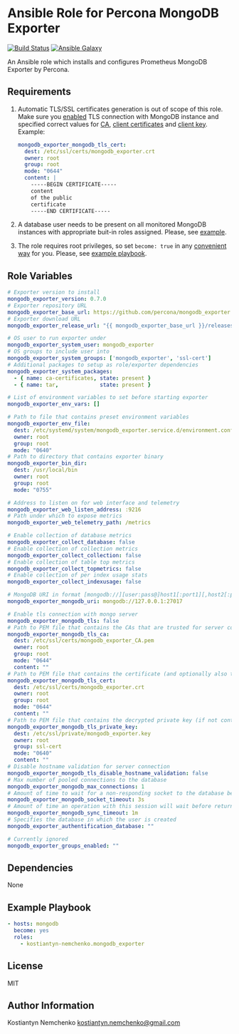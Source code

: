 # Ansible Role for Percona MongoDB Exporter

[![Build Status](https://travis-ci.org/kostiantyn-nemchenko/ansible-role-mongodb-exporter.svg?branch=master)](https://travis-ci.org/kostiantyn-nemchenko/ansible-role-mongodb-exporter)
[![Ansible Galaxy](https://img.shields.io/badge/galaxy-kostiantyn--nemchenko.mongodb__exporter-blue.svg)](https://galaxy.ansible.com/kostiantyn-nemchenko/mongodb_exporter)

An Ansible role which installs and configures Prometheus MongoDB Exporter by Percona.

## Requirements

1) Automatic TLS/SSL certificates generation is out of scope of this role. Make sure you [enabled](https://github.com/kostiantyn-nemchenko/ansible-role-mongodb-exporter/blob/master/defaults/main.yml#L54) TLS connection with MongoDB instance and specified correct values for [CA](https://github.com/kostiantyn-nemchenko/ansible-role-mongodb-exporter/blob/master/defaults/main.yml#L61), [client certificates](https://github.com/kostiantyn-nemchenko/ansible-role-mongodb-exporter/blob/master/defaults/main.yml#L68) and [client key](https://github.com/kostiantyn-nemchenko/ansible-role-mongodb-exporter/blob/master/defaults/main.yml#L75). Example:

    ```yaml
    mongodb_exporter_mongodb_tls_cert:
      dest: /etc/ssl/certs/mongodb_exporter.crt
      owner: root
      group: root
      mode: "0644"
      content: |
        -----BEGIN CERTIFICATE-----
        content
        of the public
        certificate
        -----END CERTIFICATE-----
    ```

2) A database user needs to be present on all monitored MongoDB instances with appropriate buit-in roles assigned. Please, see [example](https://github.com/percona/mongodb_exporter#flags).

3) The role requires root privileges, so set `become: true` in any [convenient way](https://docs.ansible.com/ansible/latest/user_guide/become.html) for you. Please, see [example playbook](https://github.com/kostiantyn-nemchenko/ansible-role-mongodb-exporter#example-playbook).


## Role Variables
```yaml
# Exporter version to install
mongodb_exporter_version: 0.7.0
# Exporter repository URL
mongodb_exporter_base_url: https://github.com/percona/mongodb_exporter
# Exporter download URL
mongodb_exporter_release_url: "{{ mongodb_exporter_base_url }}/releases/download/v{{ mongodb_exporter_version }}/mongodb_exporter-{{ mongodb_exporter_version }}.{{ ansible_system |lower }}-{{ mongodb_exporter_architecture }}.tar.gz"

# OS user to run exporter under
mongodb_exporter_system_user: mongodb_exporter
# OS groups to include user into
mongodb_exporter_system_groups: ['mongodb_exporter', 'ssl-cert']
# Additional packages to setup as role/exporter dependencies
mongodb_exporter_system_packages:
  - { name: ca-certificates, state: present }
  - { name: tar,             state: present }

# List of environment variables to set before starting exporter
mongodb_exporter_env_vars: []

# Path to file that contains preset environment variables
mongodb_exporter_env_file:
  dest: /etc/systemd/system/mongodb_exporter.service.d/environment.conf
  owner: root
  group: root
  mode: "0640"
# Path to directory that contains exporter binary
mongodb_exporter_bin_dir:
  dest: /usr/local/bin
  owner: root
  group: root
  mode: "0755"

# Address to listen on for web interface and telemetry
mongodb_exporter_web_listen_address: :9216
# Path under which to expose metrics
mongodb_exporter_web_telemetry_path: /metrics

# Enable collection of database metrics
mongodb_exporter_collect_database: false
# Enable collection of collection metrics
mongodb_exporter_collect_collection: false
# Enable collection of table top metrics
mongodb_exporter_collect_topmetrics: false
# Enable collection of per index usage stats
mongodb_exporter_collect_indexusage: false

# MongoDB URI in format [mongodb://][user:pass@]host1[:port1][,host2[:port2],...][/database][?options]
mongodb_exporter_mongodb_uri: mongodb://127.0.0.1:27017

# Enable tls connection with mongo server
mongodb_exporter_mongodb_tls: false
# Path to PEM file that contains the CAs that are trusted for server connections
mongodb_exporter_mongodb_tls_ca:
  dest: /etc/ssl/certs/mongodb_exporter_CA.pem
  owner: root
  group: root
  mode: "0644"
  content: ""
# Path to PEM file that contains the certificate (and optionally also the decrypted private key in PEM format)
mongodb_exporter_mongodb_tls_cert:
  dest: /etc/ssl/certs/mongodb_exporter.crt
  owner: root
  group: root
  mode: "0644"
  content: ""
# Path to PEM file that contains the decrypted private key (if not contained in mongodb.tls-cert file)
mongodb_exporter_mongodb_tls_private_key:
  dest: /etc/ssl/private/mongodb_exporter.key
  owner: root
  group: ssl-cert
  mode: "0640"
  content: ""
# Disable hostname validation for server connection
mongodb_exporter_mongodb_tls_disable_hostname_validation: false
# Max number of pooled connections to the database
mongodb_exporter_mongodb_max_connections: 1
# Amount of time to wait for a non-responding socket to the database before it is forcefully closed
mongodb_exporter_mongodb_socket_timeout: 3s
# Amount of time an operation with this session will wait before returning an error in case a connection to a usable server can't be established
mongodb_exporter_mongodb_sync_timeout: 1m
# Specifies the database in which the user is created
mongodb_exporter_authentification_database: ""

# Currently ignored
mongodb_exporter_groups_enabled: ""
```

## Dependencies
None

## Example Playbook
```yaml
- hosts: mongodb
  become: yes
  roles:
    - kostiantyn-nemchenko.mongodb_exporter
```

## License
MIT

## Author Information
Kostiantyn Nemchenko kostiantyn.nemchenko@gmail.com
